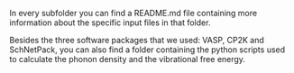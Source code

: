 In every subfolder you can find a README.md file containing more information about the specific input files in that folder.

Besides the three software packages that we used: VASP, CP2K and SchNetPack, you can also find a folder containing the python scripts used to calculate the phonon density and the vibrational free energy.  
